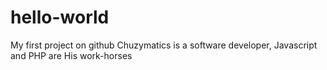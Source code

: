 # hello-world
My first project on github
Chuzymatics is a software developer, Javascript and PHP are 
His work-horses
